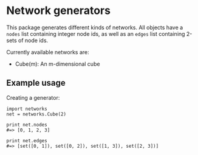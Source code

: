 # Network generators

This package generates different kinds of networks.
All objects have a `nodes` list containing integer node ids,
as well as an `edges` list containing 2-sets of node ids.

Currently available networks are:
* Cube(m): An m-dimensional cube

## Example usage
Creating a generator:

    import networks
    net = networks.Cube(2)
    
    print net.nodes
    #=> [0, 1, 2, 3]
    
    print net.edges
    #=> [set([0, 1]), set([0, 2]), set([1, 3]), set([2, 3])]
